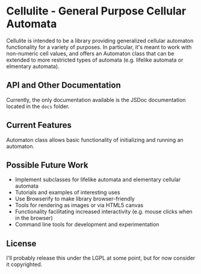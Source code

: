 # Cellulite - General Purpose Cellular Automata
Cellulite is intended to be a library providing generalized cellular automaton functionality 
for a variety of purposes.  In particular, it's meant to work with non-numeric cell values, 
and offers an Automaton class that can be extended to more restricted types of automata 
(e.g. lifelike automata or elmentary automata).

## API and Other Documentation
Currently, the only documentation available is the JSDoc documentation located in
the `docs` folder.

## Current Features
Automaton class allows basic functionality of initializing and running an automaton.

## Possible Future Work
- Implement subclasses for lifelike automata and elementary cellular automata
- Tutorials and examples of interesting uses
- Use Browserify to make library browser-friendly
- Tools for rendering as images or via HTML5 canvas
- Functionality facilitating increased interactivity (e.g. mouse clicks when in the browser)
- Command line tools for development and experimentation

## License
I'll probably release this under the LGPL at some point, but for now consider it copyrighted.
